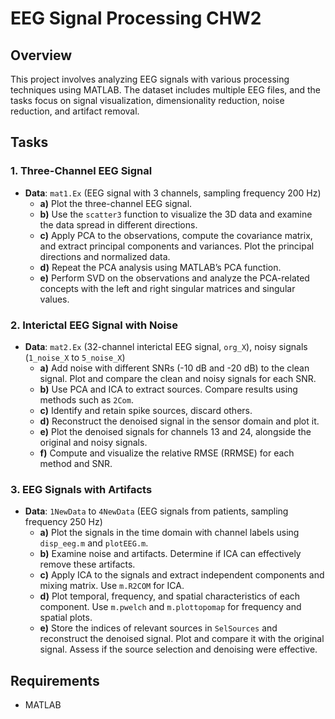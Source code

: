 # EEG Signal Processing CHW2

## Overview

This project involves analyzing EEG signals with various processing techniques using MATLAB. The dataset includes multiple EEG files, and the tasks focus on signal visualization, dimensionality reduction, noise reduction, and artifact removal.

## Tasks

### 1. Three-Channel EEG Signal

- **Data**: `mat1.Ex` (EEG signal with 3 channels, sampling frequency 200 Hz)
  - **a)** Plot the three-channel EEG signal.
  - **b)** Use the `scatter3` function to visualize the 3D data and examine the data spread in different directions.
  - **c)** Apply PCA to the observations, compute the covariance matrix, and extract principal components and variances. Plot the principal directions and normalized data.
  - **d)** Repeat the PCA analysis using MATLAB’s PCA function.
  - **e)** Perform SVD on the observations and analyze the PCA-related concepts with the left and right singular matrices and singular values.

### 2. Interictal EEG Signal with Noise

- **Data**: `mat2.Ex` (32-channel interictal EEG signal, `org_X`), noisy signals (`1_noise_X` to `5_noise_X`)
  - **a)** Add noise with different SNRs (-10 dB and -20 dB) to the clean signal. Plot and compare the clean and noisy signals for each SNR.
  - **b)** Use PCA and ICA to extract sources. Compare results using methods such as `2Com`.
  - **c)** Identify and retain spike sources, discard others.
  - **d)** Reconstruct the denoised signal in the sensor domain and plot it.
  - **e)** Plot the denoised signals for channels 13 and 24, alongside the original and noisy signals.
  - **f)** Compute and visualize the relative RMSE (RRMSE) for each method and SNR.

### 3. EEG Signals with Artifacts

- **Data**: `1NewData` to `4NewData` (EEG signals from patients, sampling frequency 250 Hz)
  - **a)** Plot the signals in the time domain with channel labels using `disp_eeg.m` and `plotEEG.m`.
  - **b)** Examine noise and artifacts. Determine if ICA can effectively remove these artifacts.
  - **c)** Apply ICA to the signals and extract independent components and mixing matrix. Use `m.R2COM` for ICA.
  - **d)** Plot temporal, frequency, and spatial characteristics of each component. Use `m.pwelch` and `m.plottopomap` for frequency and spatial plots.
  - **e)** Store the indices of relevant sources in `SelSources` and reconstruct the denoised signal. Plot and compare it with the original signal. Assess if the source selection and denoising were effective.

## Requirements

- MATLAB
